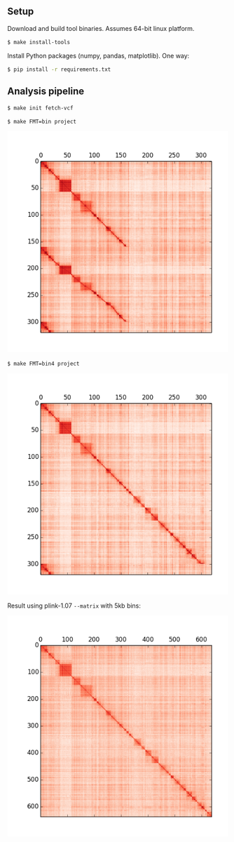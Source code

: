 Setup
-----

Download and build tool binaries. Assumes 64-bit linux platform.

```bash
$ make install-tools
```

Install Python packages (numpy, pandas, matplotlib). One way:

```bash
$ pip install -r requirements.txt
```

Analysis pipeline
-----------------

```bash
$ make init fetch-vcf
```

```bash
$ make FMT=bin project
```

![64-bit float](publish/ldmatrix.10000.bin.2015-02-08.png)

```bash
$ make FMT=bin4 project
```

![32-bit float](publish/ldmatrix.10000.bin4.2015-02-08.png)


Result using plink-1.07 `--matrix` with 5kb bins:

![plink1](publish/plink1.5000.bin4.2015-02-09.png)
